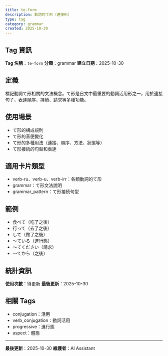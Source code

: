 ```yaml
---
title: te-form
description: 動詞的て形（連接形）
type: tag
category: grammar
created: 2025-10-30
---
```


## Tag 資訊

**Tag 名稱**：`te-form`
**分類**：grammar
**建立日期**：2025-10-30

## 定義

標記動詞て形相關的文法概念。て形是日文中最重要的動詞活用形之一，用於連接句子、表達順序、持續、請求等多種功能。

## 使用場景

- て形的構成規則
- て形的音便變化
- て形的多種用法（連接、順序、方法、狀態等）
- て形接続的句型和表達

## 適用卡片類型

- verb-ru、verb-u、verb-irr：各類動詞的て形
- grammar：て形文法說明
- grammar_pattern：て形接続句型

## 範例

- 食べて（吃了之後）
- 行って（去了之後）
- して（做了之後）
- 〜ている（進行態）
- 〜てください（請求）
- 〜てから（之後）

## 統計資訊

**使用次數**：待更新
**最後更新**：2025-10-30

## 相關 Tags

- conjugation：活用
- verb_conjugation：動詞活用
- progressive：進行態
- aspect：體態

---

**最後更新**：2025-10-30
**維護者**：AI Assistant
